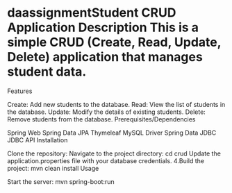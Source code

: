 # daassignmentStudent CRUD Application Description This is a simple CRUD (Create, Read, Update, Delete) application that manages student data.

Features

Create: Add new students to the database.
Read: View the list of students in the database.
Update: Modify the details of existing students.
Delete: Remove students from the database.
Prerequisites/Dependencies

Spring Web
Spring Data JPA
Thymeleaf
MySQL Driver
Spring Data JDBC
JDBC API
Installation

Clone the repository: 
Navigate to the project directory: cd crud
Update the application.properties file with your database credentials. 4.Build the project: mvn clean install
Usage

Start the server: mvn spring-boot:run
